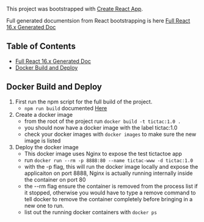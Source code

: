 This project was bootstrapped with [Create React App](https://github.com/facebookincubator/create-react-app).

Full generated documentsion from React bootstrapping is here [Full React 16.x Generated Doc](docs/react16README.md)


## Table of Contents

- [Full React 16.x Generated Doc](docs/react16README.md)
- [Docker Build and Deploy](#docker-build-deploy)

## Docker Build and Deploy

1. First run the npm script for the full build of the project.
   - `npm run build` documented [Here](docs/react16README.md#npm-run-build)
2. Create a docker image
   - from the root of the project run `docker build -t tictac:1.0 .`
   - you should now have a docker image with the label tictac:1.0
   - check your docker images with `docker images` to make sure the new image is listed
3. Deploy the docker image
   - This docker image uses Nginx to expose the test tictactoe app
   - run `docker run --rm -p 8888:80 --name tictac-www -d tictac:1.0`
   - with the -p flag, this will run the docker image locally and expose the applicaiton on port 8888, Nginx is actually running internally inside the container on port 80
   - the --rm flag ensure the container is removed from the process list if it stopped, otherwise you would have to type a remove command to tell docker to remove the container completely before bringing in a new one to run.
   - list out the running docker containers with `docker ps`